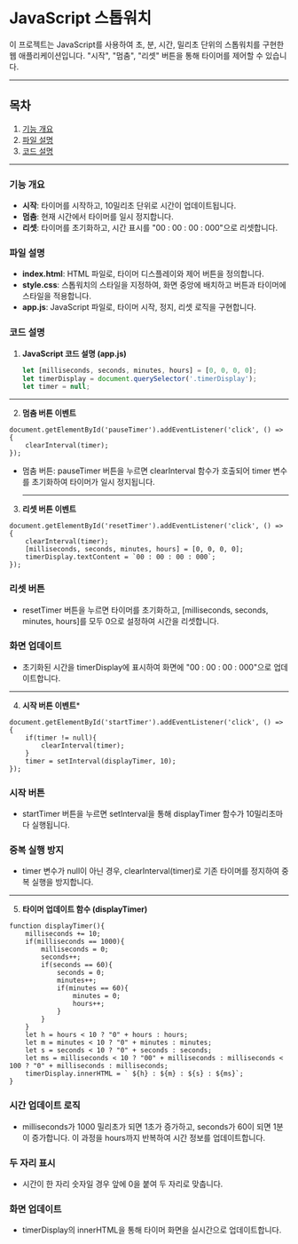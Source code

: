 # JavaScript 스톱워치 

이 프로젝트는 JavaScript를 사용하여 초, 분, 시간, 밀리초 단위의 스톱워치를 구현한 웹 애플리케이션입니다. "시작", "멈춤", "리셋" 버튼을 통해 타이머를 제어할 수 있습니다.

---

## 목차

1. [기능 개요](#기능-개요)
2. [파일 설명](#파일-설명)
3. [코드 설명](#코드-설명)


---

### 기능 개요

- **시작**: 타이머를 시작하고, 10밀리초 단위로 시간이 업데이트됩니다.
- **멈춤**: 현재 시간에서 타이머를 일시 정지합니다.
- **리셋**: 타이머를 초기화하고, 시간 표시를 "00 : 00 : 00 : 000"으로 리셋합니다.

### 파일 설명

- **index.html**: HTML 파일로, 타이머 디스플레이와 제어 버튼을 정의합니다.
- **style.css**: 스톱워치의 스타일을 지정하여, 화면 중앙에 배치하고 버튼과 타이머에 스타일을 적용합니다.
- **app.js**: JavaScript 파일로, 타이머 시작, 정지, 리셋 로직을 구현합니다.

### 코드 설명

1. **JavaScript 코드 설명 (app.js)**

   ```javascript
   let [milliseconds, seconds, minutes, hours] = [0, 0, 0, 0];
   let timerDisplay = document.querySelector('.timerDisplay');
   let timer = null;
<hr>

2. **멈춤 버튼 이벤트**
```
document.getElementById('pauseTimer').addEventListener('click', () => {
    clearInterval(timer);
});
```
- 멈춤 버튼: pauseTimer 버튼을 누르면 clearInterval 함수가 호출되어 timer 변수를 초기화하여 타이머가 일시 정지됩니다.
  <hr>

3. **리셋 버튼 이벤트**
```
document.getElementById('resetTimer').addEventListener('click', () => {
    clearInterval(timer);
    [milliseconds, seconds, minutes, hours] = [0, 0, 0, 0];
    timerDisplay.textContent = `00 : 00 : 00 : 000`;
});
```
### 리셋 버튼
- resetTimer 버튼을 누르면 타이머를 초기화하고, [milliseconds, seconds, minutes, hours]를 모두 0으로 설정하여 시간을 리셋합니다.
### 화면 업데이트
- 초기화된 시간을 timerDisplay에 표시하여 화면에 "00 : 00 : 00 : 000"으로 업데이트합니다.
<hr>

4. **시작 버튼 이벤트***
```
document.getElementById('startTimer').addEventListener('click', () => {
    if(timer != null){ 
        clearInterval(timer);
    }
    timer = setInterval(displayTimer, 10);
});
```
### 시작 버튼
- startTimer 버튼을 누르면 setInterval을 통해 displayTimer 함수가 10밀리초마다 실행됩니다.
### 중복 실행 방지
- timer 변수가 null이 아닌 경우, clearInterval(timer)로 기존 타이머를 정지하여 중복 실행을 방지합니다.
 <hr>

5. **타이머 업데이트 함수 (displayTimer)**
```
function displayTimer(){
    milliseconds += 10;
    if(milliseconds == 1000){
        milliseconds = 0;
        seconds++;
        if(seconds == 60){
            seconds = 0;
            minutes++;
            if(minutes == 60){
                minutes = 0;
                hours++;
            }
        }
    }
    let h = hours < 10 ? "0" + hours : hours;
    let m = minutes < 10 ? "0" + minutes : minutes;
    let s = seconds < 10 ? "0" + seconds : seconds;
    let ms = milliseconds < 10 ? "00" + milliseconds : milliseconds < 100 ? "0" + milliseconds : milliseconds;
    timerDisplay.innerHTML = ` ${h} : ${m} : ${s} : ${ms}`;
}
```
### 시간 업데이트 로직
- milliseconds가 1000 밀리초가 되면 1초가 증가하고, seconds가 60이 되면 1분이 증가합니다. 이 과정을 hours까지 반복하여 시간 정보를 업데이트합니다.
### 두 자리 표시
- 시간이 한 자리 숫자일 경우 앞에 0을 붙여 두 자리로 맞춥니다.
### 화면 업데이트
- timerDisplay의 innerHTML을 통해 타이머 화면을 실시간으로 업데이트합니다.
